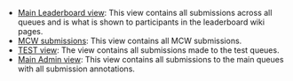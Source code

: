 
* [Main Leaderboard view](https://www.synapse.org/#!Synapse:syn23747126/tables/query/eyJzcWwiOiJTRUxFQ1QgKiBGUk9NIHN5bjIzNzQ3MTI2IiwgImluY2x1ZGVFbnRpdHlFdGFnIjp0cnVlLCAib2Zmc2V0IjowLCAibGltaXQiOjI1LCAic29ydCI6W3siY29sdW1uIjoiY3JlYXRlZE9uIiwgImRpcmVjdGlvbiI6IkRFU0MifV19):  This view contains all submissions across all queues and is what is shown to participants in the leaderboard wiki pages.
* [MCW submissions](https://www.synapse.org/#!Synapse:syn25582644/tables/query/eyJzcWwiOiJTRUxFQ1QgKiBGUk9NIHN5bjI1NTgyNjQ0IiwgImluY2x1ZGVFbnRpdHlFdGFnIjp0cnVlLCAib2Zmc2V0IjowLCAibGltaXQiOjI1LCAic29ydCI6W3siY29sdW1uIjoiY3JlYXRlZE9uIiwgImRpcmVjdGlvbiI6IkRFU0MifV19):  This view contains all MCW submissions.
* [TEST view](https://www.synapse.org/#!Synapse:syn23512270/tables/query/eyJzcWwiOiJTRUxFQ1QgKiBGUk9NIHN5bjIzNTEyMjcwIiwgImluY2x1ZGVFbnRpdHlFdGFnIjp0cnVlLCAib2Zmc2V0IjowLCAibGltaXQiOjI1LCAic29ydCI6W3siY29sdW1uIjoiY3JlYXRlZE9uIiwgImRpcmVjdGlvbiI6IkRFU0MifV19):  The view contains all submissions made to the test queues.
* [Main Admin view](https://www.synapse.org/#!Synapse:syn23633030/tables/query/eyJzcWwiOiJTRUxFQ1QgKiBGUk9NIHN5bjIzNjMzMDMwIiwgImluY2x1ZGVFbnRpdHlFdGFnIjp0cnVlLCAib2Zmc2V0IjowLCAibGltaXQiOjI1LCAic29ydCI6W3siY29sdW1uIjoiY3JlYXRlZE9uIiwgImRpcmVjdGlvbiI6IkRFU0MifV19): This view contains all submissions to the main queues with all submission annotations.